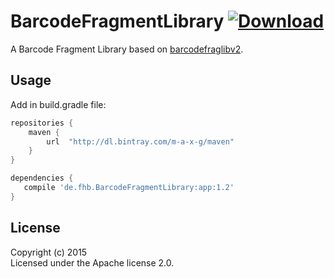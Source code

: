 # BarcodeFragmentLibrary  [ ![Download](https://api.bintray.com/packages/m-a-x-g/maven/BarcodeFragmentLibrary/images/download.svg) ](https://bintray.com/m-a-x-g/maven/BarcodeFragmentLibrary/_latestVersion)

A Barcode Fragment Library based on [barcodefraglibv2](https://code.google.com/p/barcodefraglibv2).

## Usage
Add in build.gradle file:
 ```groovy
 repositories {
     maven {
         url  "http://dl.bintray.com/m-a-x-g/maven"
     }
 }
 
 dependencies {
    compile 'de.fhb.BarcodeFragmentLibrary:app:1.2'
}
```

## License
Copyright (c) 2015  
Licensed under the Apache license 2.0.
